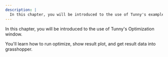 ```yaml
---
description: |
  In this chapter, you will be introduced to the use of Tunny's examples.
---
```


In this chapter, you will be introduced to the use of Tunny's Optimization
window.

You'll learn how to run optimize, show result plot, and get result data into
grasshopper.
